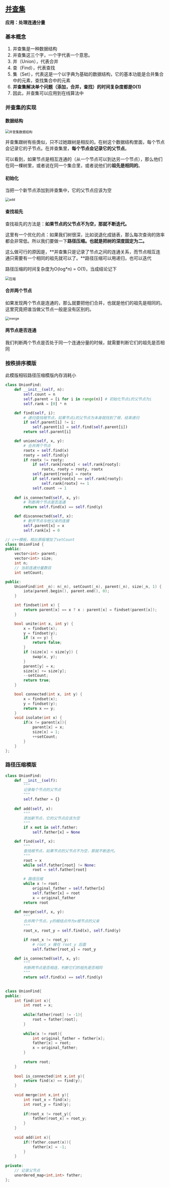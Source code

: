 ## [并查集](https://leetcode-cn.com/problems/number-of-provinces/solution/python-duo-tu-xiang-jie-bing-cha-ji-by-m-vjdr/)

**应用：处理连通分量**

### 基本概念

1. 并查集是一种数据结构
2. 并查集这三个字，一个字代表一个意思。
3. 并（Union），代表合并
4. 查（Find），代表查找
5. 集（Set），代表这是一个以字典为基础的数据结构，它的基本功能是合并集合中的元素，查找集合中的元素
6. **并查集解决单个问题（添加，合并，查找）的时间复杂度都是O(1)**
7. 因此，并查集可以应用到在线算法中

### 并查集的实现

#### 数据结构

<img src="./doc/并查集数据结构.png" alt="并查集数据结构" style="zoom:75%;" />

并查集跟树有些类似，只不过她跟树是相反的。在树这个数据结构里面，每个节点会记录它的子节点。在并查集里，**每个节点会记录它的父节点**。

可以看到，如果节点是相互连通的（从一个节点可以到达另一个节点），那么他们在同一棵树里，或者说在同一个集合里，或者说他们的**祖先是相同的**。

#### 初始化

当把一个新节点添加到并查集中，它的父节点应该为空

<img src="./doc/add.png" alt="add" style="zoom:75%;" />

#### 查找祖先

查找祖先的方法是：**如果节点的父节点不为空，那就不断迭代。**

这里有一个优化的点：如果我们树很深，比如说退化成链表，那么每次查询的效率都会非常低。所以我们要做一下**路径压缩。也就是把树的深度固定为二。**

这么做可行的原因是，**并查集只是记录了节点之间的连通关系，而节点相互连通只需要有一个相同的祖先就可以了。**路径压缩可以用递归，也可以迭代

路径压缩的时间复杂度为O(log*n) = O(1)，当成结论记下

<img src="./doc/压缩.JPG" alt="压缩" style="zoom:75%;" />

#### 合并两个节点

如果发现两个节点是连通的，那么就要把他们合并，也就是他们的祖先是相同的。这里究竟把谁当做父节点一般是没有区别的。

<img src="./doc/merge.png" alt="merge" style="zoom:75%;" />

#### 两节点是否连通

我们判断两个节点是否处于同一个连通分量的时候，就需要判断它们的祖先是否相同

### 按秩排序模版

此模版相较路径压缩模版内存消耗小

```python
class UnionFind:
    def __init__(self, n):
        self.count = n
        self.parent = [i for i in range(n)] # 初始化节点i的父节点为i
        self.rank = [0] * n

    def find(self, i):
        # 递归查找根节点，如果节点i的父节点为本身就找到了根，结束递归
        if self.parent[i] != i:
            self.parent[i] = self.find(self.parent[i])
        return self.parent[i]

    def union(self, x, y):
        # 合并两个节点
        rootx = self.find(x)
        rooty = self.find(y)
        if rootx != rooty:
            if self.rank[rootx] < self.rank[rooty]:
                rootx, rooty = rooty, rootx
            self.parent[rooty] = rootx
            if self.rank[rootx] == self.rank[rooty]:
                self.rank[rootx] += 1
            self.count -= 1
            
    def is_connected(self, x, y):
        # 判断两个节点是否连通
        return self.find(x) == self.find(y)

    def disconnected(self, x):
        # 断开节点与他父亲的连接
        self.parent[x] = x
        self.rank[x] = 0
```

```c++
// c++模板，相比原版增加了setCount
class UnionFind {
public:
    vector<int> parent;
    vector<int> size;
    int n;
    // 当前连通分量数目
    int setCount;

public:
    UnionFind(int _n): n(_n), setCount(_n), parent(_n), size(_n, 1) {
        iota(parent.begin(), parent.end(), 0);
    }

    int findset(int x) {
        return parent[x] == x ? x : parent[x] = findset(parent[x]);
    }

    bool unite(int x, int y) {
        x = findset(x);
        y = findset(y);
        if (x == y) {
            return false;
        }
        if (size[x] < size[y]) {
            swap(x, y);
        }
        parent[y] = x;
        size[x] += size[y];
        --setCount;
        return true;
    }

    bool connected(int x, int y) {
        x = findset(x);
        y = findset(y);
        return x == y;
    }
    void isolate(int x) {
        if(x != parent[x]){
            parent[x] = x;
            size[x] = 1;
            ++setCount;
        }
    }
};
```

### 路径压缩模版

```python
class UnionFind:
    def __init__(self):
        """
        记录每个节点的父节点
        """
        self.father = {}    
    
    def add(self, x):
        """
        添加新节点，它的父节点应该为空
        """
        if x not in self.father:
            self.father[x] = None

    def find(self, x):
        """
        查找根节点，如果节点的父节点不为空，那就不断迭代。
        """
        root = x
        while self.father[root] != None:
            root = self.father[root]

        # 路径压缩
        while x != root:
            original_father = self.father[x]
            self.father[x] = root
            x = original_father
        return root

    def merge(self, x, y):
        """
        合并两个节点，y的根结点作为x根节点的父亲
        """
        root_x, root_y = self.find(x), self.find(y)

        if root_x != root_y:
            # root_x 接在 root_y 后面
            self.father[root_x] = root_y

    def is_connected(self, x, y):
        """
        判断两节点是否相连，判断它们的祖先是否相同
        """
        return self.find(x) == self.find(y)
      
```

```c++
class UnionFind{
public:
    int find(int x){
        int root = x;
        
        while(father[root] != -1){
            root = father[root];
        }
        
        while(x != root){
            int original_father = father[x];
            father[x] = root;
            x = original_father;
        }
        
        return root;
    }
    
    bool is_connected(int x,int y){
        return find(x) == find(y);
    }
    
    void merge(int x,int y){
        int root_x = find(x);
        int root_y = find(y);
        
        if(root_x != root_y){
            father[root_x] = root_y;
        }
    }
    
    void add(int x){
        if(!father.count(x)){
            father[x] = -1;
        }
    }
    
private:
    // 记录父节点
    unordered_map<int,int> father;
};

```

